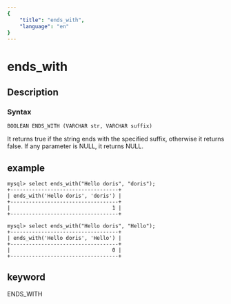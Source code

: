 ```yaml
---
{
    "title": "ends_with",
    "language": "en"
}
---
```


<!-- 
Licensed to the Apache Software Foundation (ASF) under one
or more contributor license agreements.  See the NOTICE file
distributed with this work for additional information
regarding copyright ownership.  The ASF licenses this file
to you under the Apache License, Version 2.0 (the
"License"); you may not use this file except in compliance
with the License.  You may obtain a copy of the License at

  http://www.apache.org/licenses/LICENSE-2.0

Unless required by applicable law or agreed to in writing,
software distributed under the License is distributed on an
"AS IS" BASIS, WITHOUT WARRANTIES OR CONDITIONS OF ANY
KIND, either express or implied.  See the License for the
specific language governing permissions and limitations
under the License.
-->

# ends_with
## Description
### Syntax

`BOOLEAN ENDS_WITH (VARCHAR str, VARCHAR suffix)`

It returns true if the string ends with the specified suffix, otherwise it returns false. 
If any parameter is NULL, it returns NULL.

## example

```
mysql> select ends_with("Hello doris", "doris");
+-----------------------------------+
| ends_with('Hello doris', 'doris') |
+-----------------------------------+
|                                 1 | 
+-----------------------------------+

mysql> select ends_with("Hello doris", "Hello");
+-----------------------------------+
| ends_with('Hello doris', 'Hello') |
+-----------------------------------+
|                                 0 | 
+-----------------------------------+
```
## keyword
ENDS_WITH
